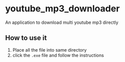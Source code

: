 # youtube_mp3_downloader
An application to download multi youtube mp3 directly

## How to use it
1. Place all the file into same directory
2. click the `.exe` file and follow the instructions
